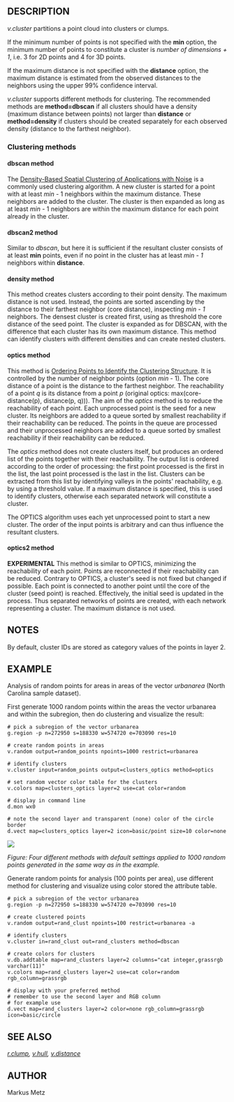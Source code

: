 ## DESCRIPTION

*v.cluster* partitions a point cloud into clusters or clumps.

If the minimum number of points is not specified with the **min**
option, the minimum number of points to constitute a cluster is *number
of dimensions + 1*, i.e. 3 for 2D points and 4 for 3D points.

If the maximum distance is not specified with the **distance** option,
the maximum distance is estimated from the observed distances to the
neighbors using the upper 99% confidence interval.

*v.cluster* supports different methods for clustering. The recommended
methods are **method=dbscan** if all clusters should have a density
(maximum distance between points) not larger than **distance** or
**method=density** if clusters should be created separately for each
observed density (distance to the farthest neighbor).

### Clustering methods

#### dbscan method

The [Density-Based Spatial Clustering of Applications with
Noise](https://en.wikipedia.org/wiki/DBSCAN) is a commonly used
clustering algorithm. A new cluster is started for a point with at least
*min* - 1 neighbors within the maximum distance. These neighbors are
added to the cluster. The cluster is then expanded as long as at least
*min* - 1 neighbors are within the maximum distance for each point
already in the cluster.

#### dbscan2 method

Similar to *dbscan*, but here it is sufficient if the resultant cluster
consists of at least **min** points, even if no point in the cluster has
at least *min - 1* neighbors within **distance**.

#### density method

This method creates clusters according to their point density. The
maximum distance is not used. Instead, the points are sorted ascending
by the distance to their farthest neighbor (core distance), inspecting
*min - 1* neighbors. The densest cluster is created first, using as
threshold the core distance of the seed point. The cluster is expanded
as for DBSCAN, with the difference that each cluster has its own maximum
distance. This method can identify clusters with different densities and
can create nested clusters.

#### optics method

This method is [Ordering Points to Identify the Clustering
Structure](https://en.wikipedia.org/wiki/OPTICS_algorithm). It is
controlled by the number of neighbor points (option *min* - 1). The core
distance of a point is the distance to the farthest neighbor. The
reachability of a point *q* is its distance from a point *p* (original
optics: max(core-distance(p), distance(p, q))). The aim of the *optics*
method is to reduce the reachability of each point. Each unprocessed
point is the seed for a new cluster. Its neighbors are added to a queue
sorted by smallest reachability if their reachability can be reduced.
The points in the queue are processed and their unprocessed neighbors
are added to a queue sorted by smallest reachability if their
reachability can be reduced.

The *optics* method does not create clusters itself, but produces an
ordered list of the points together with their reachability. The output
list is ordered according to the order of processing: the first point
processed is the first in the list, the last point processed is the last
in the list. Clusters can be extracted from this list by identifying
valleys in the points' reachability, e.g. by using a threshold value. If
a maximum distance is specified, this is used to identify clusters,
otherwise each separated network will constitute a cluster.

The OPTICS algorithm uses each yet unprocessed point to start a new
cluster. The order of the input points is arbitrary and can thus
influence the resultant clusters.

#### optics2 method

**EXPERIMENTAL** This method is similar to OPTICS, minimizing the
reachability of each point. Points are reconnected if their reachability
can be reduced. Contrary to OPTICS, a cluster's seed is not fixed but
changed if possible. Each point is connected to another point until the
core of the cluster (seed point) is reached. Effectively, the initial
seed is updated in the process. Thus separated networks of points are
created, with each network representing a cluster. The maximum distance
is not used.

## NOTES

By default, cluster IDs are stored as category values of the points in
layer 2.

## EXAMPLE

Analysis of random points for areas in areas of the vector *urbanarea*
(North Carolina sample dataset).

First generate 1000 random points within the areas the vector urbanarea
and within the subregion, then do clustering and visualize the result:

```shell
# pick a subregion of the vector urbanarea
g.region -p n=272950 s=188330 w=574720 e=703090 res=10

# create random points in areas
v.random output=random_points npoints=1000 restrict=urbanarea

# identify clusters
v.cluster input=random_points output=clusters_optics method=optics

# set random vector color table for the clusters
v.colors map=clusters_optics layer=2 use=cat color=random

# display in command line
d.mon wx0

# note the second layer and transparent (none) color of the circle border
d.vect map=clusters_optics layer=2 icon=basic/point size=10 color=none
```

![](v_cluster_4_methods.png)

*Figure: Four different methods with default settings applied to 1000
random points generated in the same way as in the example.*

Generate random points for analysis (100 points per area), use different
method for clustering and visualize using color stored the attribute
table.

```shell
# pick a subregion of the vector urbanarea
g.region -p n=272950 s=188330 w=574720 e=703090 res=10

# create clustered points
v.random output=rand_clust npoints=100 restrict=urbanarea -a

# identify clusters
v.cluster in=rand_clust out=rand_clusters method=dbscan

# create colors for clusters
v.db.addtable map=rand_clusters layer=2 columns="cat integer,grassrgb varchar(11)"
v.colors map=rand_clusters layer=2 use=cat color=random rgb_column=grassrgb

# display with your preferred method
# remember to use the second layer and RGB column
# for example use
d.vect map=rand_clusters layer=2 color=none rgb_column=grassrgb icon=basic/circle
```

## SEE ALSO

*[r.clump](r.clump.md), [v.hull](v.hull.md),
[v.distance](v.distance.md)*

## AUTHOR

Markus Metz
